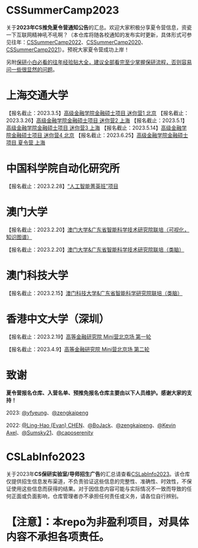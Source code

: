 # CSSummerCamp2023

关于**2023年CS推免夏令营通知公告**的汇总。欢迎大家积极分享夏令营信息，资瓷一下互联网精神吼不吼啊？（本仓库将随各校通知的发布实时更新，具体形式可参见往年：[CSSummerCamp2022](https://github.com/LinghaoChan/CSSummerCamp2022)、[CSSummerCamp2020](https://github.com/hcy226/CSSummerCamp2020)、[CSSummerCamp2021](https://github.com/hit-thusz-RookieCJ/CSSummerCamp2021)）。预祝大家夏令营成功上岸！

另附[保研小白必看的往年经验贴大全，建议全部看完至少掌握保研流程，否则容易问一些很显然的问题](https://github.com/CS-BAOYAN/CS-BAOYAN-2023)。

# 上海交通大学

【报名截止：2023.3.5】[高级金融学院金融硕士项目 迷你营1 北京](https://apply.saif.sjtu.edu.cn/user/login/saif/42)
【报名截止：2023.3.26】[高级金融学院金融硕士项目 迷你营2 上海](https://apply.saif.sjtu.edu.cn/user/login/saif/42)
【报名截止：2023.5.1】[高级金融学院金融硕士项目 迷你营3 上海](https://apply.saif.sjtu.edu.cn/user/login/saif/42)
【报名截止：2023.5.14】[高级金融学院金融硕士项目 迷你营4 北京](https://apply.saif.sjtu.edu.cn/user/login/saif/42)
【报名截止：2023.6.25】[高级金融学院金融硕士项目 夏令营 上海](https://apply.saif.sjtu.edu.cn/user/login/saif/42)


# 中国科学院自动化研究所

【报名截止：2023.2.28】[“人工智能菁英班”项目](https://f.wps.cn/w/5Po92dhl)

# 澳门大学

【报名截止：2023.2.20】[澳门大学&广东省智能科学技术研究院联培（可视化，知识图谱）](https://mp.weixin.qq.com/s/UptD231MDxDdl54PteALcg)

【报名截止：2023.2.20】[澳门大学&广东省智能科学技术研究院联培（类脑）](https://mp.weixin.qq.com/s/SniRr_4xNk23BBImXh3Dsg)

# 澳门科技大学

【报名截止：2023.2.15】[澳门科技大学&广东省智能科学研究院联培（类脑）](https://mp.weixin.qq.com/s/6dX0-U-4hnvO_t7v4yHrVQ)

# 香港中文大学（深圳）

【报名截止：2023.2.19】[高等金融研究院 Mini营北京场 第一轮](https://admissionsfi.cuhk.edu.cn)

【报名截止：2023.4.9】[高等金融研究院 Mini营北京场 第二轮](https://admissionsfi.cuhk.edu.cn)

# 致谢

**夏令营报名仓库、入营名单、预推免报名仓库主要由以下人员维护。感谢大家的支持！**

2023: [@yfyeung](https://github.com/yfyeung)、[@zengkaipeng](https://github.com/zengkaipeng)

2022: [@Ling-Hao (Evan) CHEN](https://github.com/LinghaoChan)、[@BoJack](https://github.com/ddlBoJack)、[@zengkaipeng](https://github.com/zengkaipeng)、[@Kevin Axel](https://github.com/KveinAxel)、[@Sumsky21](https://github.com/Sumsky21)、[@caposerenity](https://github.com/caposerenity)

# CSLabInfo2023

关于2023年**CS保研实验室/导师招生广告**的汇总请查看[CSLabInfo2023](https://github.com/CS-BAOYAN/CSLabInfo2023)。该仓库仅提供招生信息发布渠道，不负责验证这些信息的完整性、准确性、时效性，不保证使用这些信息而获得的结果。对于因信息内容可能与实际情况不一致而导致的任何正面或负面影响，仓库管理者亦不承担任何责任或义务，请各位自行辨别。

# 【注意】：本repo为非盈利项目，对具体内容不承担各项责任。

